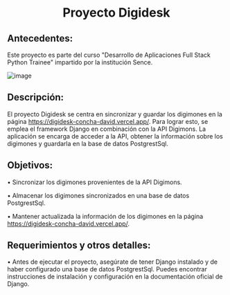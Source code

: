 <div align="center">
  <h1>Proyecto Digidesk </h1>
</div>

## Antecedentes:

Este proyecto es parte del curso "Desarrollo de Aplicaciones Full Stack Python Trainee" impartido por la institución Sence. 

![image](https://github.com/David-Alfredo-Concha-Cid/Digidesk/assets/113479167/b61eed2b-59b3-4d76-bc7d-3e191118d2f0)

## Descripción:

El proyecto Digidesk se centra en sincronizar y guardar los digimones en la página https://digidesk-concha-david.vercel.app/. Para lograr esto, se emplea el framework Django en combinación con la API Digimons. La aplicación se encarga de acceder a la API, obtener la información sobre los digimones y guardarla en la base de datos PostgrestSql. 

## Objetivos:

•	Sincronizar los digimones provenientes de la API Digimons.

•	Almacenar los digimones sincronizados en una base de datos PostgrestSql.

•	Mantener actualizada la información de los digimones en la página https://digidesk-concha-david.vercel.app/.

## Requerimientos y otros detalles:

•	Antes de ejecutar el proyecto, asegúrate de tener Django instalado y de haber configurado una base de datos PostgrestSql. Puedes encontrar instrucciones de instalación y configuración en la documentación oficial de Django.




